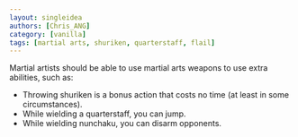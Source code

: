 ```yaml
---
layout: singleidea
authors: [Chris_ANG]
category: [vanilla]
tags: [martial arts, shuriken, quarterstaff, flail]
---
```

Martial artists should be able to use martial arts weapons to use extra
abilities, such as:
* Throwing shuriken is a bonus action that costs no time (at least in some
  circumstances).
* While wielding a quarterstaff, you can jump.
* While wielding nunchaku, you can disarm opponents.
